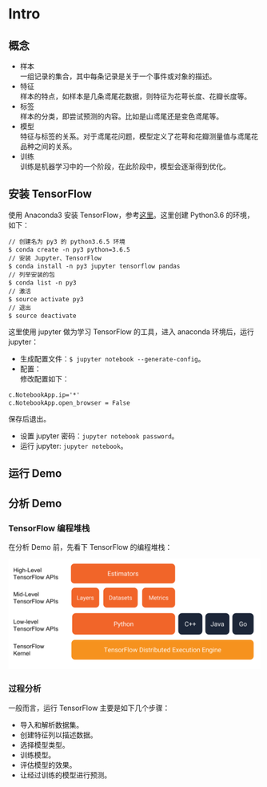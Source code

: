 # Intro

## 概念
- 样本   
  一组记录的集合，其中每条记录是关于一个事件或对象的描述。
- 特征   
  样本的特点，如样本是几条鸢尾花数据，则特征为花萼长度、花瓣长度等。
- 标签   
  样本的分类，即尝试预测的内容。比如是山鸢尾还是变色鸢尾等。
- 模型  
  特征与标签的关系。对于鸢尾花问题，模型定义了花萼和花瓣测量值与鸢尾花品种之间的关系。
- 训练   
  训练是机器学习中的一个阶段，在此阶段中，模型会逐渐得到优化。

## 安装 TensorFlow
使用 Anaconda3 安装 TensorFlow，参考[这里](https://www.tensorflow.org/install/install_linux)。这里创建 Python3.6 的环境，如下：
```
// 创建名为 py3 的 python3.6.5 环境
$ conda create -n py3 python=3.6.5
// 安装 Jupyter、TensorFlow
$ conda install -n py3 jupyter tensorflow pandas
// 列举安装的包
$ conda list -n py3
// 激活
$ source activate py3
// 退出
$ source deactivate
```
这里使用 jupyter 做为学习 TensorFlow 的工具，进入 anaconda 环境后，运行 jupyter：   
- 生成配置文件：`$ jupyter notebook --generate-config`。
- 配置：  
修改配置如下：
```
c.NotebookApp.ip='*'
c.NotebookApp.open_browser = False
```
保存后退出。
- 设置 jupyter 密码：`jupyter notebook password`。
- 运行 jupyter: `jupyter notebook`。

## 运行 Demo


## 分析 Demo
### TensorFlow 编程堆栈
在分析 Demo 前，先看下 TensorFlow 的编程堆栈：

![TensorFlow 编程环境](../img/tensorflow_programming_environment.png)

### 过程分析

一般而言，运行 TensorFlow 主要是如下几个步骤：
- 导入和解析数据集。
- 创建特征列以描述数据。
- 选择模型类型。
- 训练模型。
- 评估模型的效果。
- 让经过训练的模型进行预测。




